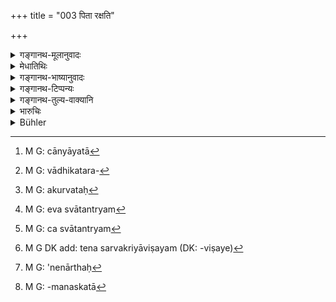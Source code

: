 +++
title = "003 पिता रक्षति"

+++

<details><summary>गङ्गानथ-मूलानुवादः</summary>

The father guards her during virginity, the husband guards her in youth, the sons guard her in old age; the woman is never fit for independence.—(iii).
</details>

<details><summary>मेधातिथिः</summary>

रक्षा नामानर्थप्रतीघातः । अनर्थस् त्व् अनाचरवृत्तातिक्रमेणाप्रवृत्तिपरेण चान्यायतो[^१०] धनहरणादिना परिभवः । तस्य प्रतीघातो निवारणम् । तत्पित्रादिभिः कर्तव्यम् । **रक्षतीति** भवन्तिर् लिङर्थे छान्दसत्वात् । ततो रक्षेद् इति विधेयप्रत्ययः । वयोविभागश्रवणं चाधिकतरदोषार्थम्[^११] । सर्व एव तु सर्वदा रक्षार्थम् अधिक्रियन्ते । **कौमार**ग्रहणं दानात् पूर्वकालोपलक्षणार्थम् । एवं **यौवनं** जीवद्भर्तृकायाः प्रदर्शनम् । अतश् च नित्यानुवाद एवायम् । यदा यदा यदधीना तदा तदा तेनावश्यं रक्षितव्या । तथा च जीवत्य् अपि भर्तरि पितुः पुत्रस्य चाधिकारः । तथादर्शितं मानवे । सर्व एते सर्वदा तत्संरक्षणम् कुर्युः[^१२] । कथ्यमानं तु ग्रन्थगौरवं करोति । 


[^१२]:
     M G: akurvataḥ


[^११]:
     M G: vādhikatara-


[^१०]:
     M G: cānyāyatā

> <u>ननु च</u> "बालया वा युवत्या वा" (म्ध् ५.१४५) इत्य् अनेनोक्तम् एवैतत् । 

- <u>मैवम्</u> । अन्यद् एवास्वातन्त्र्यम्[^१३] अन्या च रक्षा । तत्र चास्वातन्त्र्यम्[^१४] उपदिष्टम्, इह तु रक्षोच्यते ।[^१५] अन्यतन्त्राया अपि शक्यो ऽनर्थः[^१६] प्रतिहन्तुम् । 


[^१६]:
     M G: 'nenārthaḥ


[^१५]:
     M G DK add: tena sarvakriyāviṣayam (DK: -viṣaye)


[^१४]:
     M G: ca svātantryam


[^१३]:
     M G: eva svātantryam

- <u>ननु</u> चेहापि पठ्यते **न स्त्री स्वातन्त्र्यम् अर्हती**ति । 

- <u>उच्यते</u> । नानेन सर्वक्रियाविषयम् अस्वातन्त्र्यं विधीयते । किं तर्हि, नास्वतन्त्रान्यमनस्का[^१७] स्वात्मसंरक्षणाय प्रभवति शक्तिविकलत्वात् स्वतः । पञ्चमे तु वचनम् अस्वातन्त्र्यार्थम् अर्थान्तरस्य तत्रोक्तत्वात् ॥ ९.३ ॥


[^१७]:
     M G: -manaskatā
</details>

<details><summary>गङ्गानथ-भाष्यानुवादः</summary>

‘*Guarding*’ here stands for *averting of trouble*,—‘trouble’ consisting in suffering caused by the transgression of the right course of conduct, by illegal appropriation of property and so forth; and the ‘averting’ of this consists in warding it off. This should be done by the father and others.

The Present tense in ‘*guards*’ has the force of the Injunctive; such use being a Vedic idiom; hence the word ‘*guards*’ should be taken to mean ‘should guard’.

The mention of the three stages of her life separately is only meant to show on whom lies the greater responsibility during a certain period of the woman’s life. In reality all the male relatives are equally responsible for her safety.

‘*Virginity*’—stands for the period preceding her being given away in marriage.

Smilarly ‘*youth*’ stands for the period during which her husband is alive.

Thus the words of the text are only reiterative of the actual state of things; the sense being that the woman shall be guarded by that man under whose tutilage she may he living at the time. It is for this reason that even during her husband’s life-time, the responsibility for the woman’s protection rests upon her father and her son also. This is what has been declared in the laws of Manu; which means that all of them shall guard her at all times; and this has not been stated in so many words, as that would have made the text prolix.

“What is asserted here has been already declared above, under 5. 147.”

Not so; ‘independence’ is one thing and ‘guarding’ is another. 5.147 has declared that woman shall not be ‘independent’, while the present text lays down that she shall be ‘guarded’, as a matter of fact even while the woman is ‘dependent’ upon some one else, she may be open to danger, which has got to be averted.

“But in the present text also it is said that ‘the woman is not fit for
*independence*.”

Our answer to this is that the present text does not lay down that she shall not be independent in regard to anything at all; all that it means is that her mind being not quite under her control, she is not capable of guarding herself, specially as she does not possess the requisite strength. Under discourse V on the other hand, the absence of ‘independence’ laid down is in regard to something totally different (*i.e*. her property).—(3).
</details>

<details><summary>गङ्गानथ-टिप्पन्यः</summary>

This verse is quoted in *Parāśaramādhava* (Prāyaścitta, p. 286);—in
*Vivādaratnākara* (p. 410);—in *Vyavahāra-Bālambhaṭṭī* (p. 608);—in
*Nṛsiṃhaprasāda* (Saṃskāra 66b);—and in *Saṃskāraratnamālā* (p. 674).
</details>

<details><summary>गङ्गानथ-तुल्य-वाक्यानि</summary>

*Mahābhārata* (13.46.14).—(Same as Manu.)

*Baudhāyana* (2-3.45).—‘They quote the following:—“Their father protects
them in childhood, their husband protects them in youth, and their sons
protect them in old age; a woman is never lit for independence.”’

*Vaśiṣṭha* (5.3).—‘They quote the following:—“Their fathers protect them
in childhood; their husbands protect them in youth; and their sons
protect them in old age; a woman is never fit for independence.”’

*Viṣṇu* (25.13).—‘To remain subject, in her infancy to her father, in
her youth, to her husband, and in her old age to her sons.’

*Yājñavalkya* (1.85-86).—‘The father shall guard her while she is a
maiden, her husband, when she has been married, and her son in old age;
in the absence of these, her relations; there is no independence for the
woman at any time. When deprived of her husband, she shall never live
apart from her father, mother, son, brother, father-in-law,
mother-in-law, or maternal uncle.’

*Smṛtyantara* (Aparārka, p. 109).—‘When there is no one left in the two
families (of her father and of her husband), the King becomes the master
and supporter of the woman; he shall support her and punish her if she
deviates from the path of duty.’

*Nārada* (Vivādaratnākara, p. 410).—‘Women, even though born of noble
families, become ruined by independence; that is why Prajāpati has
ordained that they shall not be independent.’

*Nārada* (Vivādaratnākara, p. 111).—‘On the death of her husband, if the
widow is without a son, the members of her husband’s family shall be her
masters; they shall take it upon themselves to protect and support her.
If the husband's family has perished, and not a single member of it is
left, her father’s family shall be her master. When there is no one left
in either of the two families, the King becomes her lord and protector;
it is for him to protect her and punish her if she deviates from the
right path.’
</details>

<details><summary>भारुचिः</summary>

एवं च सति [न] राजनि भर्तर्य् एव वासाम् अस्वातन्त्र्यम्, किं तर्हि यथावयः पित्रादिषु । तत्संरक्षणपरे च वाक्ये न पित्रादयो वयोविभागाश्रयेण हित्रादिस्त्रीणां रक्षितारो नियम्यन्ते । एवं च सति सर्वदा सर्वेषां तद्रक्षणोपदेशो ऽयं सामर्थ्याद् विज्ञेयः । सर्वत्र लड् द्रष्टव्यो विध्यर्थे रक्षेद् इत्य् एवं छान्दसत्वाविशेषात् । स्मृतेर् युक्तं तल्लक्षणम् अत्र । यतश् चैतद् एवम् अतः ॥ ९.३ ॥
</details>

<details><summary>Bühler</summary>

003	Her father protects (her) in childhood, her husband protects (her) in youth, and her sons protect (her) in old age; a woman is never fit for independence.
</details>

